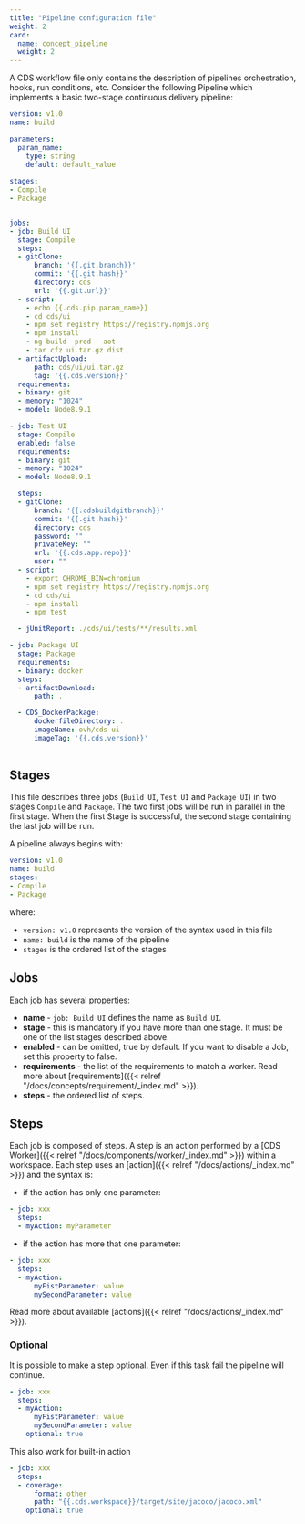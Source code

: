 ```yaml
---
title: "Pipeline configuration file"
weight: 2
card: 
  name: concept_pipeline
  weight: 2
---
```



A CDS workflow file only contains the description of pipelines orchestration, hooks, run conditions, etc. 
Consider the following Pipeline which implements a basic two-stage continuous delivery pipeline:

```yaml
version: v1.0
name: build

parameters:
  param_name:
    type: string
    default: default_value
    
stages:
- Compile
- Package


jobs:
- job: Build UI
  stage: Compile
  steps:
  - gitClone:
      branch: '{{.git.branch}}'
      commit: '{{.git.hash}}'
      directory: cds
      url: '{{.git.url}}'
  - script:
    - echo {{.cds.pip.param_name}}  
    - cd cds/ui
    - npm set registry https://registry.npmjs.org
    - npm install
    - ng build -prod --aot
    - tar cfz ui.tar.gz dist
  - artifactUpload:
      path: cds/ui/ui.tar.gz
      tag: '{{.cds.version}}'
  requirements:
  - binary: git
  - memory: "1024"
  - model: Node8.9.1

- job: Test UI
  stage: Compile
  enabled: false
  requirements:
  - binary: git
  - memory: "1024"
  - model: Node8.9.1

  steps:
  - gitClone:
      branch: '{{.cdsbuildgitbranch}}'
      commit: '{{.git.hash}}'
      directory: cds
      password: ""
      privateKey: ""
      url: '{{.cds.app.repo}}'
      user: ""
  - script:
    - export CHROME_BIN=chromium
    - npm set registry https://registry.npmjs.org
    - cd cds/ui
    - npm install
    - npm test

  - jUnitReport: ./cds/ui/tests/**/results.xml

- job: Package UI
  stage: Package
  requirements:
  - binary: docker
  steps:
  - artifactDownload:
      path: .

  - CDS_DockerPackage:
      dockerfileDirectory: .
      imageName: ovh/cds-ui
      imageTag: '{{.cds.version}}'
  
```

## Stages

This file describes three jobs (`Build UI`, `Test UI` and `Package UI`) in two stages `Compile` and `Package`. The two first jobs will be run in parallel in the first stage. When the first Stage is successful, the second stage containing the last job will be run.

A pipeline always begins with:

```yaml
version: v1.0
name: build
stages:
- Compile
- Package
```

where:

* `version: v1.0` represents the version of the syntax used in this file
* `name: build` is the name of the pipeline
* `stages` is the ordered list of the stages


## Jobs

Each job has several properties:

* **name** - `job: Build UI` defines the name as `Build UI`.
* **stage** - this is mandatory if you have more than one stage. It must be one of the list stages described above.
* **enabled** - can be omitted, true by default. If you want to disable a Job, set this property to false.
* **requirements** - the list of the requirements to match a worker. Read more about [requirements]({{< relref "/docs/concepts/requirement/_index.md" >}}).
* **steps** - the ordered list of steps.

## Steps

Each job is composed of steps. A step is an action performed by a [CDS Worker]({{< relref "/docs/components/worker/_index.md" >}}) within a workspace. Each step uses an [action]({{< relref "/docs/actions/_index.md" >}}) and the syntax is:

* if the action has only one parameter:

```yaml
- job: xxx
  steps:
  - myAction: myParameter
```

* if the action has more that one parameter:

```yaml
- job: xxx
  steps:
  - myAction: 
      myFistParameter: value
      mySecondParameter: value
```

Read more about available [actions]({{< relref "/docs/actions/_index.md" >}}).

### Optional 

It is possible to make a step optional. Even if this task fail the pipeline will continue.


```yaml
- job: xxx
  steps:
  - myAction: 
      myFistParameter: value
      mySecondParameter: value
    optional: true
```

This also work for built-in action

```yaml
- job: xxx
  steps:
  - coverage:
      format: other
      path: "{{.cds.workspace}}/target/site/jacoco/jacoco.xml"
    optional: true
```
